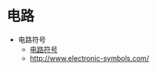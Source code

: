 # 电路

* 电路符号
  * [电路符号](http://www.talkingelectronics.com/CctSymbols/Circuit_Symbols.html)
  * http://www.electronic-symbols.com/
